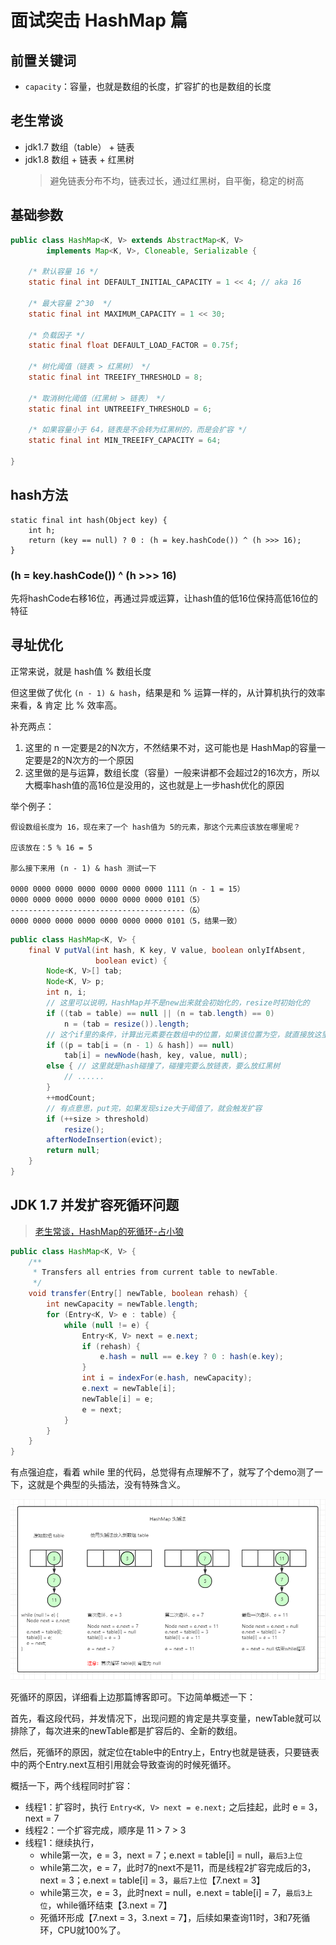 # 面试突击 HashMap 篇

## 前置关键词

- `capacity`：容量，也就是数组的长度，扩容扩的也是数组的长度

## 老生常谈

- jdk1.7 数组（table） + 链表
- jdk1.8 数组 + 链表 + 红黑树
  > 避免链表分布不均，链表过长，通过红黑树，自平衡，稳定的树高

## 基础参数

```java
public class HashMap<K, V> extends AbstractMap<K, V>
        implements Map<K, V>, Cloneable, Serializable {

    /* 默认容量 16 */
    static final int DEFAULT_INITIAL_CAPACITY = 1 << 4; // aka 16

    /* 最大容量 2^30  */
    static final int MAXIMUM_CAPACITY = 1 << 30;

    /* 负载因子 */
    static final float DEFAULT_LOAD_FACTOR = 0.75f;

    /* 树化阈值（链表 > 红黑树） */
    static final int TREEIFY_THRESHOLD = 8;

    /* 取消树化阈值（红黑树 > 链表） */
    static final int UNTREEIFY_THRESHOLD = 6;

    /* 如果容量小于 64，链表是不会转为红黑树的，而是会扩容 */
    static final int MIN_TREEIFY_CAPACITY = 64;

}
```

## hash方法

```text
static final int hash(Object key) {
    int h;
    return (key == null) ? 0 : (h = key.hashCode()) ^ (h >>> 16);
}
```

### (h = key.hashCode()) ^ (h >>> 16)

先将hashCode右移16位，再通过异或运算，让hash值的低16位保持高低16位的特征

## 寻址优化

正常来说，就是 hash值 % 数组长度

但这里做了优化 `(n - 1) & hash`，结果是和 % 运算一样的，从计算机执行的效率来看，& 肯定 比 % 效率高。

补充两点：

1. 这里的 n 一定要是2的N次方，不然结果不对，这可能也是 HashMap的容量一定要是2的N次方的一个原因
2. 这里做的是与运算，数组长度（容量）一般来讲都不会超过2的16次方，所以大概率hash值的高16位是没用的，这也就是上一步hash优化的原因

举个例子：

```
假设数组长度为 16，现在来了一个 hash值为 5的元素，那这个元素应该放在哪里呢？

应该放在：5 % 16 = 5

那么接下来用 (n - 1) & hash 测试一下

0000 0000 0000 0000 0000 0000 0000 1111（n - 1 = 15）
0000 0000 0000 0000 0000 0000 0000 0101（5）
---------------------------------------（&）
0000 0000 0000 0000 0000 0000 0000 0101（5，结果一致）
```

```java
public class HashMap<K, V> {
    final V putVal(int hash, K key, V value, boolean onlyIfAbsent,
                   boolean evict) {
        Node<K, V>[] tab;
        Node<K, V> p;
        int n, i;
        // 这里可以说明，HashMap并不是new出来就会初始化的，resize时初始化的
        if ((tab = table) == null || (n = tab.length) == 0)
            n = (tab = resize()).length;
        // 这个if里的条件，计算出元素要在数组中的位置，如果该位置为空，就直接放这里了
        if ((p = tab[i = (n - 1) & hash]) == null)
            tab[i] = newNode(hash, key, value, null);
        else { // 这里就是hash碰撞了，碰撞完要么放链表，要么放红黑树
            // ......
        }
        ++modCount;
        // 有点意思，put完，如果发现size大于阈值了，就会触发扩容
        if (++size > threshold)
            resize();
        afterNodeInsertion(evict);
        return null;
    }
}
```

## JDK 1.7 并发扩容死循环问题

> [老生常谈，HashMap的死循环-占小狼](https://www.jianshu.com/p/1e9cf0ac07f4)

```java
public class HashMap<K, V> {
    /**
     * Transfers all entries from current table to newTable.
     */
    void transfer(Entry[] newTable, boolean rehash) {
        int newCapacity = newTable.length;
        for (Entry<K, V> e : table) {
            while (null != e) {
                Entry<K, V> next = e.next;
                if (rehash) {
                    e.hash = null == e.key ? 0 : hash(e.key);
                }
                int i = indexFor(e.hash, newCapacity);
                e.next = newTable[i];
                newTable[i] = e;
                e = next;
            }
        }
    }
}
```

有点强迫症，看着 while 里的代码，总觉得有点理解不了，就写了个demo测了一下，这就是个典型的头插法，没有特殊含义。

![HashMap头插法](hashmap-head-insert.png)

死循环的原因，详细看上边那篇博客即可。下边简单概述一下：

首先，看这段代码，并发情况下，出现问题的肯定是共享变量，newTable就可以排除了，每次进来的newTable都是扩容后的、全新的数组。

然后，死循环的原因，就定位在table中的Entry上，Entry也就是链表，只要链表中的两个Entry.next互相引用就会导致查询的时候死循环。

概括一下，两个线程同时扩容：

- 线程1：扩容时，执行 `Entry<K, V> next = e.next;` 之后挂起，此时 e = 3，next = 7
- 线程2：一个扩容完成，顺序是 11 > 7 > 3
- 线程1：继续执行，
    - while第一次，e = 3，next = 7；e.next = table[i] = null，`最后3上位`
    - while第二次，e = 7，此时7的next不是11，而是线程2扩容完成后的3，next = 3；e.next = table[i] = 3，`最后7上位`【7.next = 3】
    - while第三次，e = 3，此时next = null，e.next = table[i] = 7，`最后3上位`，while循环结束【3.next = 7】
    - 死循环形成【7.next = 3，3.next = 7】，后续如果查询11时，3和7死循环，CPU就100%了。
